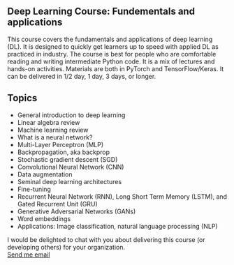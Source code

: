 Deep Learning Course: Fundementals and applications
---------

This course covers the fundamentals and applications of deep learning (DL). It is designed to quickly get learners up to speed with applied DL as practiced in industry. The course is best for people who are comfortable reading and writing intermediate Python code. It is a mix of lectures and hands-on activities. Materials are both in PyTorch and TensorFlow/Keras. It can be delivered in 1/2 day, 1 day, 3 days, or longer.

Topics
----------

- General introduction to deep learning
- Linear algebra review
- Machine learning review
- What is a neural network?
- Multi-Layer Perceptron (MLP)
- Backpropagation, aka backprop
- Stochastic gradient descent (SGD)
- Convolutional Neural Network (CNN)
- Data augmentation
- Seminal deep learning architectures
- Fine-tuning
- Recurrent Neural Network (RNN), Long Short Term Memory (LSTM), and Gated Recurrent Unit (GRU)
- Generative Adversarial Networks (GANs)
- Word embeddings
- Applications: Image classification, natural language processing (NLP) 

I would be delighted to chat with you about delivering this course (or developing others) for your organization.  
[Send me email](mailto:bspiering@gmail.com)
